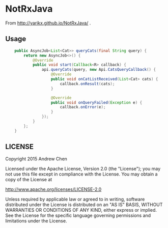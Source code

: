 # NotRxJava

From http://yarikx.github.io/NotRxJava/ .

## Usage

```java
    public AsyncJob<List<Cat>> queryCats(final String query) {
        return new AsyncJob<>() {
            @Override
            public void start(Callback<R> callback) {
                api.queryCats(query, new Api.CatsQueryCallback() {
                    @Override
                    public void onCatListReceived(List<Cat> cats) {
                        callback.onResult(cats);
                    }

                    @Override
                    public void onQueryFailed(Exception e) {
                        callback.onError(e);
                    }
                });
            }
        };
    }
```

## LICENSE

Copyright 2015 Andrew Chen

Licensed under the Apache License, Version 2.0 (the "License"); you may not use this file except in compliance with the License. You may obtain a copy of the License at

http://www.apache.org/licenses/LICENSE-2.0

Unless required by applicable law or agreed to in writing, software distributed under the License is distributed on an "AS IS" BASIS, WITHOUT WARRANTIES OR CONDITIONS OF ANY KIND, either express or implied. See the License for the specific language governing permissions and limitations under the License.
